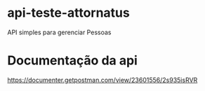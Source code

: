 # api-teste-attornatus
API simples para gerenciar Pessoas

# Documentação da api
https://documenter.getpostman.com/view/23601556/2s935isRVR
